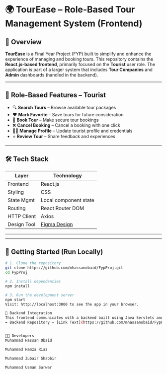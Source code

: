 # 🌍 TourEase – Role-Based Tour Management System (Frontend)

## 📘 Overview

**TourEase** is a Final Year Project (FYP) built to simplify and enhance the experience of managing and booking tours. This repository contains the **React.js-based frontend**, primarily focused on the **Tourist** user role. The application is part of a larger system that includes **Tour Companies** and **Admin** dashboards (handled in the backend).

---

## 👤 Role-Based Features – Tourist

- 🔍 **Search Tours** – Browse available tour packages
- ❤️ **Mark Favorite** – Save tours for future consideration
- 📅 **Book Tour** – Make secure tour bookings
- ❌ **Cancel Booking** – Cancel a booking with one click
- 🧑‍💼 **Manage Profile** – Update tourist profile and credentials
- ⭐ **Review Tour** – Share feedback and experiences

---

## 🛠️ Tech Stack

| Layer        | Technology       |
|--------------|------------------|
| Frontend     | React.js         |
| Styling      | CSS              |
| State Mgmt   | Local component state |
| Routing      | React Router DOM |
| HTTP Client  | Axios            |
| Design Tool  | [Figma Design](https://www.figma.com/design/LriVHSAOcTuUmjUlS0OBiv/Adventure-Ace?node-id=0-1&p=f) |

---

---

## 🧪 Getting Started (Run Locally)

```bash
# 1. Clone the repository
git clone https://github.com/mhassanobaid/FypProj.git
cd FypProj

# 2. Install dependencies
npm install

# 3. Run the development server
npm start
Visit: http://localhost:3000 to see the app in your browser.

🔗 Backend Integration
This frontend communicates with a backend built using Java Servlets and MySQL.
➡️ Backend Repository – [Link Text](https://github.com/mhassanobaid/FypProjBE)


👨‍💻 Developers
Muhammad Hassan Obaid

Muhammad Hamza Riaz

Muhammad Zubair Shabbir

Muhammad Usman Sarwar

